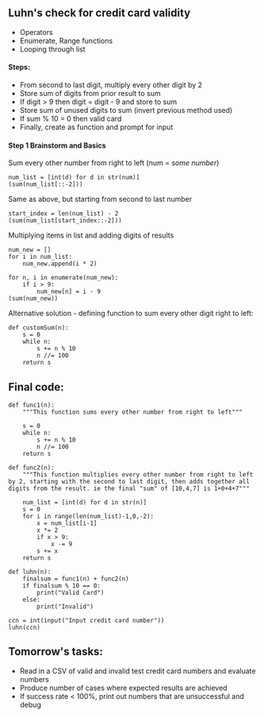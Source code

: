 ## Luhn's check for credit card validity
- Operators
- Enumerate, Range functions
- Looping through list

#### Steps:
  - From second to last digit, multiply every other digit by 2
  - Store sum of digits from prior result to sum
  - If digit > 9 then digit = digit - 9 and store to sum
  - Store sum of unused digits to sum (invert previous method used)
  - If sum % 10 = 0 then valid card
  - Finally, create as function and prompt for input

#### Step 1 Brainstorm and Basics
Sum every other number from right to left
(num = _some number_)
```
num_list = [int(d) for d in str(num)]
(sum(num_list[::-2]))
```
Same as above, but starting from second to last number
```
start_index = len(num_list) - 2
(sum(num_list[start_index::-2]))
```
Multiplying items in list and adding digits of results
```
num_new = []
for i in num_list:
    num_new.append(i * 2)

for n, i in enumerate(num_new):
    if i > 9:
        num_new[n] = i - 9
(sum(num_new))
```
Alternative solution - defining function to sum every other digit right to left:
```
def customSum(n):
    s = 0
    while n:
        s += n % 10
        n //= 100
    return s
```

## Final code:
```
def func1(n):
    """This function sums every other number from right to left"""
    
    s = 0
    while n:
        s += n % 10
        n //= 100
    return s

def func2(n):
    """This function multiplies every other number from right to left by 2, starting with the second to last digit, then adds together all digits from the result. ie the final "sum" of [10,4,7] is 1+0+4+7"""
    
    num_list = [int(d) for d in str(n)]
    s = 0
    for i in range(len(num_list)-1,0,-2):
        x = num_list[i-1]
        x *= 2
        if x > 9:
            x -= 9
        s += x
    return s

def luhn(n):
    finalsum = func1(n) + func2(n)
    if finalsum % 10 == 0:
        print("Valid Card")
    else:
        print("Invalid")

ccn = int(input("Input credit card number"))
luhn(ccn)
```

## Tomorrow's tasks:
- Read in a CSV of valid and invalid test credit card numbers and evaluate numbers
- Produce number of cases where expected results are achieved
- If success rate < 100%, print out numbers that are unsuccessful and debug
